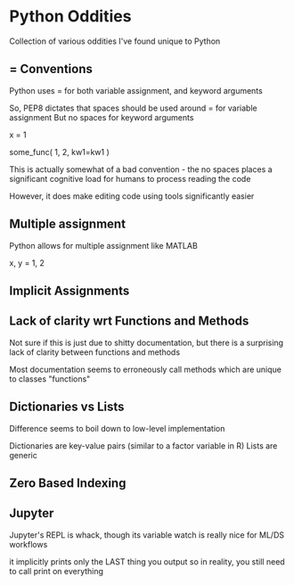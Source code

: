 # Python Oddities

Collection of various oddities I've found unique to Python

## = Conventions

Python uses = for both variable assignment, and keyword arguments

So, PEP8 dictates that spaces should be used around = for variable assignment
But no spaces for keyword arguments

x = 1

some_func(
    1, 2, kw1=kw1
)

This is actually somewhat of a bad convention - the no spaces places a significant cognitive load for humans to process reading the code

However, it does make editing code using tools significantly easier

## Multiple assignment

Python allows for multiple assignment like MATLAB

x, y = 1, 2

## Implicit Assignments

## Lack of clarity wrt Functions and Methods

Not sure if this is just due to shitty documentation, but there is a surprising lack of clarity between functions and methods

Most documentation seems to erroneously call methods which are unique to classes "functions"

## Dictionaries vs Lists
Difference seems to boil down to low-level implementation

Dictionaries are key-value pairs (similar to a factor variable in R)
Lists are generic

## Zero Based Indexing

## Jupyter
Jupyter's REPL is whack, though its variable watch is really nice for ML/DS workflows

it implicitly prints only the LAST thing you output
so in reality, you still need to call print on everything

## 

